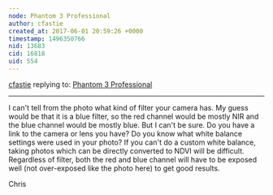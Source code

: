 ```yaml
---
node: Phantom 3 Professional
author: cfastie
created_at: 2017-06-01 20:59:26 +0000
timestamp: 1496350766
nid: 13683
cid: 16818
uid: 554
---
```




[cfastie](../profile/cfastie) replying to: [Phantom 3 Professional](../notes/marfisistemidroni/11-06-2016/phantom-3-professional)

----
I can't tell from the photo what kind of filter your camera has. My guess would be that it is a blue filter, so the red channel would be mostly NIR and the blue channel would be mostly blue. But I can't be sure. Do you have a link to the camera or lens you have? Do you know what white balance settings were used in your photo? If you can't do a custom white balance, taking photos which can be directly converted to NDVI will be difficult. Regardless of filter, both the red and blue channel will have to be exposed well (not over-exposed like the photo here) to get good results.

Chris